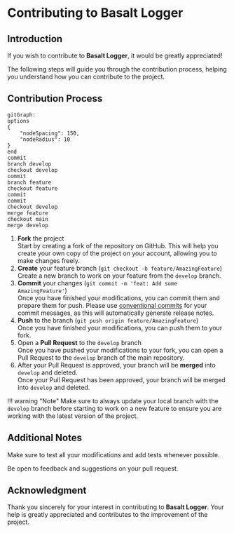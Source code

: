 # **Contributing to Basalt Logger**

## **Introduction**

If you wish to contribute to **Basalt Logger**, it would be greatly appreciated!

The following steps will guide you through the contribution process, helping you understand how you can contribute to the project.

## **Contribution Process**

```mermaid
gitGraph:
options
{
    "nodeSpacing": 150,
    "nodeRadius": 10
}
end
commit
branch develop
checkout develop
commit
branch feature
checkout feature
commit
commit
checkout develop
merge feature
checkout main
merge develop
```

1. **Fork** the project  
   Start by creating a fork of the repository on GitHub. This will help you create your own copy of the project on your account, allowing you to make changes freely.
2. **Create** your feature branch (`git checkout -b feature/AmazingFeature`)  
   Create a new branch to work on your feature from the `develop` branch.
3. **Commit** your changes (`git commit -m 'feat: Add some AmazingFeature'`)  
   Once you have finished your modifications, you can commit them and prepare them for push.
   Please use [conventional commits](https://www.conventionalcommits.org/en/v1.0.0/) for your commit messages, as this will automatically generate release notes.
4. **Push** to the branch (`git push origin feature/AmazingFeature`)  
   Once you have finished your modifications, you can push them to your fork.
5. Open a **Pull Request** to the `develop` branch  
   Once you have pushed your modifications to your fork, you can open a Pull Request to the `develop` branch of the main repository.
6. After your Pull Request is approved, your branch will be **merged** into `develop` and deleted.  
   Once your Pull Request has been approved, your branch will be merged into `develop` and deleted.

!!! warning "Note"
    Make sure to always update your local branch with the `develop` branch before starting to work on a new feature to ensure you are working with the latest version of the project.

## **Additional Notes**

Make sure to test all your modifications and add tests whenever possible.

Be open to feedback and suggestions on your pull request.

## **Acknowledgment**

Thank you sincerely for your interest in contributing to **Basalt Logger**. Your help is greatly appreciated and contributes to the improvement of the project.

<script data-name="BMC-Widget"
    data-cfasync="false"
    src="https://cdnjs.buymeacoffee.com/1.0.0/widget.prod.min.js"
    data-id="necrelox"
    data-description="Support me on Buy me a coffee!"
    data-message="Thank you for visiting!"
    data-color="#5F7FFF"
    data-position="Right"
    data-x_margin="18"
    data-y_margin="22" />

